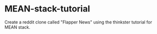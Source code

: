 # MEAN-stack-tutorial
Create a reddit clone called "Flapper News" using the thinkster tutorial for MEAN stack.
